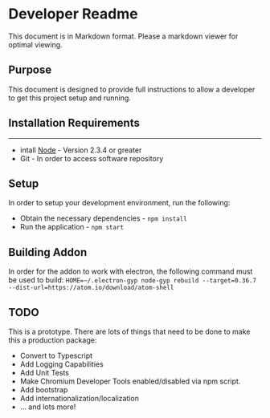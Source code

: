 Developer Readme
================
This document is in Markdown format. Please a markdown viewer for optimal viewing.

## Purpose
This document is designed to provide full instructions to allow a developer to get this project setup and running.

## Installation Requirements
-------------------------
* intall [Node](https://nodejs.org/en/download/) - Version 2.3.4 or greater
* Git - In order to access software repository

## Setup
In order to setup your development environment, run the following:
* Obtain the necessary dependencies - `npm install`
* Run the application - `npm start`

## Building Addon
In order for the addon to work with electron, the following command must be used to build:
`HOME=~/.electron-gyp node-gyp rebuild --target=0.36.7  --dist-url=https://atom.io/download/atom-shell`

## TODO
This is a prototype. There are lots of things that need to be done to make this a production package:
* Convert to Typescript
* Add Logging Capabilities
* Add Unit Tests
* Make Chromium Developer Tools enabled/disabled via npm script.
* Add bootstrap
* Add internationalization/localization
* ... and lots more!
